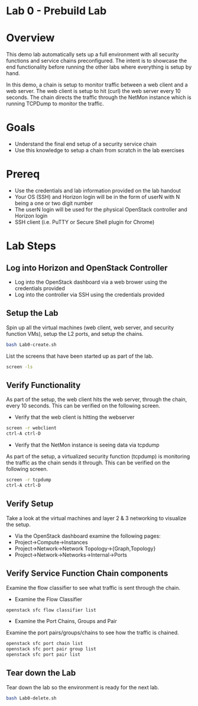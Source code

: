 
# Lab 0 - Prebuild Lab

# Overview

This demo lab automatically sets up a full environment with all security functions and service chains preconfigured. The intent is to showcase the end functionality before running the other labs where everything is setup by hand.

In this demo, a chain is setup to monitor traffic between a web client and a web server. The web client is setup to hit (curl) the web server every 10 seconds. The chain directs the traffic through the NetMon instance which is running TCPDump to monitor the traffic.

# Goals

  * Understand the final end setup of a security service chain
  * Use this knowledge to setup a chain from scratch in the lab exercises

# Prereq

  * Use the credentials and lab information provided on the lab handout
  * Your OS (SSH) and Horizon login will be in the form of userN with N being a one or two digit number
  * The userN login will be used for the physical OpenStack controller and Horizon login
  * SSH client (i.e. PuTTY or Secure Shell plugin for Chrome)

# Lab Steps

## Log into Horizon and OpenStack Controller

  * Log into the OpenStack dashboard via a web brower using the credentials provided
  * Log into the controller via SSH using the credentials provided
    
## Setup the Lab

Spin up all the virtual machines (web client, web server, and security function VMs), setup the L2 ports, and setup the chains.

```bash
bash Lab0-create.sh
```

List the screens that have been started up as part of the lab.

```bash
screen -ls
```

## Verify Functionality

As part of the setup, the web client hits the web server, through the chain, every 10 seconds. This can be verified on the following screen.

* Verify that the web client is hitting the webserver

```bash
screen -r webclient
ctrl-A ctrl-D
```

* Verify that the NetMon instance is seeing data via tcpdump

As part of the setup, a virtualized security function (tcpdump) is monitoring the traffic as the chain sends it through. This can be verified on the following screen.

```bash
screen -r tcpdump
ctrl-A ctrl-D
```

## Verify Setup

Take a look at the virtual machines and layer 2 & 3 networking to visualize the setup.

* Via the OpenStack dashboard examine the following pages:
* Project->Compute->Instances
* Project->Network->Network Topology->{Graph,Topology}
* Project->Network->Networks->Internal->Ports

## Verify Service Function Chain components

Examine the flow classifier to see what traffic is sent through the chain.

* Examine the Flow Classifier
```bash
openstack sfc flow classifier list
```

* Examine the Port Chains, Groups and Pair

Examine the port pairs/groups/chains to see how the traffic is chained.

```bash
openstack sfc port chain list
openstack sfc port pair group list
openstack sfc port pair list
```

## Tear down the Lab

Tear down the lab so the environment is ready for the next lab.

```bash
bash Lab0-delete.sh
```




